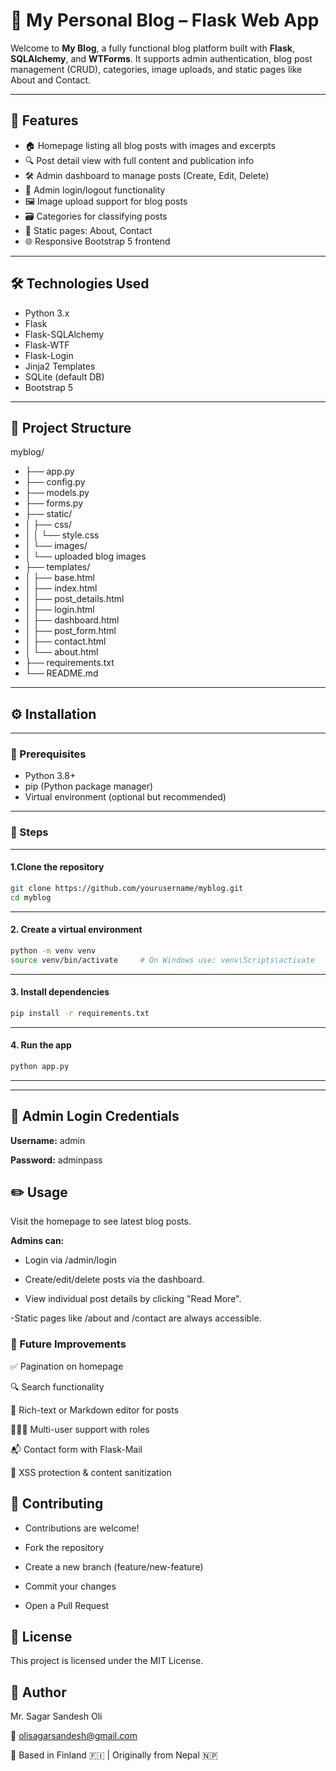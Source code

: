 # 📝 My Personal Blog – Flask Web App

Welcome to **My Blog**, a fully functional blog platform built with **Flask**, **SQLAlchemy**, and **WTForms**. It supports admin authentication, blog post management (CRUD), categories, image uploads, and static pages like About and Contact.

---

## 🚀 Features

- 🏠 Homepage listing all blog posts with images and excerpts
- 🔍 Post detail view with full content and publication info
- 🛠 Admin dashboard to manage posts (Create, Edit, Delete)
- 🔐 Admin login/logout functionality
- 🖼️ Image upload support for blog posts
- 🗃️ Categories for classifying posts
- 📄 Static pages: About, Contact
- 🌐 Responsive Bootstrap 5 frontend

---

## 🛠 Technologies Used

- Python 3.x
- Flask
- Flask-SQLAlchemy
- Flask-WTF
- Flask-Login
- Jinja2 Templates
- SQLite (default DB)
- Bootstrap 5

---

## 📁 Project Structure

myblog/
- ├── app.py
- ├── config.py
- ├── models.py
- ├── forms.py
- ├── static/
- │ ├── css/
- │ │ └── style.css
- │ └── images/
- │ └── uploaded blog images
- ├── templates/
- │ ├── base.html
- │ ├── index.html
- │ ├── post_details.html
- │ ├── login.html
- │ ├── dashboard.html
- │ ├── post_form.html
- │ ├── contact.html
- │ └── about.html
- ├── requirements.txt
- └── README.md

---

## ⚙️ Installation
---
### 📌 Prerequisites

- Python 3.8+
- pip (Python package manager)
- Virtual environment (optional but recommended)
---
### 🧩 Steps

---
#### 1.Clone the repository
```bash
git clone https://github.com/yourusername/myblog.git
cd myblog
```
---
#### 2. Create a virtual environment
```bash
python -m venv venv
source venv/bin/activate     # On Windows use: venv\Scripts\activate
```
---
#### 3. Install dependencies
```bash
pip install -r requirements.txt
```
---
#### 4. Run the app
```bash
python app.py
```
---
---

## 🔐  Admin Login Credentials

**Username:** admin

**Password:** adminpass

## ✏️ Usage
Visit the homepage to see latest blog posts.

**Admins can:**

- Login via /admin/login

- Create/edit/delete posts via the dashboard.

- View individual post details by clicking "Read More".

-Static pages like /about and /contact are always accessible.

### 🧪 Future Improvements
✅ Pagination on homepage

🔍 Search functionality

🧾 Rich-text or Markdown editor for posts

🧑‍🤝‍🧑 Multi-user support with roles

📬 Contact form with Flask-Mail

🧼 XSS protection & content sanitization

## 🙋 Contributing
- Contributions are welcome!

- Fork the repository

- Create a new branch (feature/new-feature)

- Commit your changes

- Open a Pull Request

## 📝 License
This project is licensed under the MIT License.
## 👤 Author
Mr. Sagar Sandesh Oli

📧 olisagarsandesh@gmail.com

📍 Based in Finland 🇫🇮 | Originally from Nepal 🇳🇵
